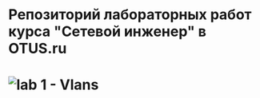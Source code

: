 # Репозиторий лабораторных работ курса "Сетевой инженер" в OTUS.ru

# ![lab 1 - Vlans](/001_lab_vlans/)